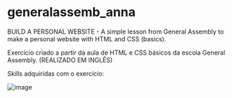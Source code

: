 # generalassemb_anna
BUILD A PERSONAL WEBSITE - A simple lesson from General Assembly to make a personal website with HTML and CSS (basics).

Exercício criado a partir da aula de HTML e CSS básicos da escola General Assembly. (REALIZADO EM INGLÊS)

Skills adquiridas com o exercício:
<p> </p>

![image](https://user-images.githubusercontent.com/62229409/168119086-1f0f90b5-0299-48bf-b243-25db3b3e69e3.png)
